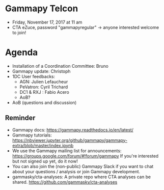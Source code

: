 # Gammapy Telcon

* Friday, November 17, 2017 at 11 am
* CTA eZuce, password "gammapyregular" -> anyone interested welcome to join!

# Agenda

* Installation of a Coordination Committee: Bruno
* Gammapy update: Christoph
* 1DC User feedbacks:
    * AGN: Julien Lefaucheur
    * PeVatron: Cyril Trichard 
    * DC1 & RXJ : Fabio Acero
    * AoB?
* AoB (questions and discussion)

## Reminder

* Gammapy docs: https://gammapy.readthedocs.io/en/latest/
* Gammapy tutorials: https://nbviewer.jupyter.org/github/gammapy/gammapy-extra/blob/master/index.ipynb
* We use the Gammapy mailing list for announcements:
  https://groups.google.com/forum/#!forum/gammapy
  If you're interested but not signed up yet, do it now!
* You can also join the (non-public) Gammapy Slack if you want
  to chat about your questions / analysis or join Gammapy development.
*  gammasky/cta-analyses: A private repo where CTA analyses can be shared.
    https://github.com/gammasky/cta-analyses
